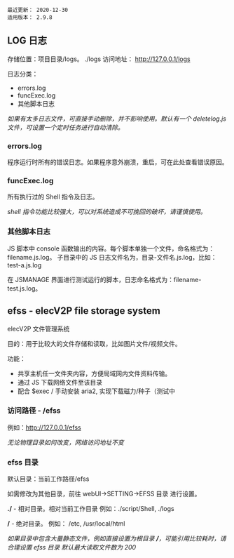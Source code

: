 ```
最近更新： 2020-12-30
适用版本： 2.9.8
```

## LOG 日志

存储位置：项目目录/logs。 ./logs
访问地址： http://127.0.0.1/logs

日志分类：
- errors.log
- funcExec.log
- 其他脚本日志

*如果有太多日志文件，可直接手动删除，并不影响使用。默认有一个 deletelog.js 文件，可设置一个定时任务进行自动清除。*

### errors.log

程序运行时所有的错误日志。如果程序意外崩溃，重启，可在此处查看错误原因。

### funcExec.log

所有执行过的 Shell 指令及日志。

*shell 指令功能比较强大，可以对系统造成不可挽回的破坏，请谨慎使用。*

### 其他脚本日志

JS 脚本中 console 函数输出的内容。每个脚本单独一个文件，命名格式为：filename.js.log。
子目录中的 JS 日志文件名为，目录-文件名.js.log，比如：test-a.js.log

在 JSMANAGE 界面进行测试运行的脚本，日志命名格式为：filename-test.js.log。

## efss - elecV2P file storage system

elecV2P 文件管理系统

目的：用于比较大的文件存储和读取，比如图片文件/视频文件。

功能：
- 共享主机任一文件夹内容，方便局域网内文件资料传输。
- 通过 JS 下载网络文件至该目录
- 配合 $exec / 手动安装 aria2, 实现下载磁力/种子（测试中

### 访问路径 - /efss

例如：http://127.0.0.1/efss

*无论物理目录如何改变，网络访问地址不变*

### efss 目录

默认目录：当前工作路径/efss

如需修改为其他目录，前往 webUI->SETTING->EFSS 目录 进行设置。

**./** - 相对目录。相对当前工作目录
例如：./script/Shell, ./logs

**/**  - 绝对目录。
例如： /etc, /usr/local/html

*如果目录中包含大量静态文件，例如直接设置为根目录 **/**，可能引用比较耗时，请合理设置 efss 目录*
*默认最大读取文件数为 200*
